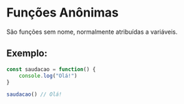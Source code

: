 # Funções Anônimas

São funções sem nome, normalmente atribuídas a variáveis.

## Exemplo:

```javascript
const saudacao = function() {
    console.log("Olá!")
}

saudacao() // Olá!
```